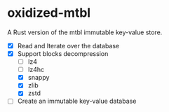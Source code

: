 # oxidized-mtbl

A Rust version of the mtbl immutable key-value store.

  - [x] Read and Iterate over the database
  - [x] Support blocks decompression
    - [ ] lz4
    - [ ] lz4hc
    - [x] snappy
    - [x] zlib
    - [x] zstd
  - [ ] Create an immutable key-value database
